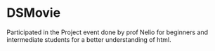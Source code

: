 # DSMovie
Participated in the Project event done by prof Nelio for beginners and intermediate students for a better understanding of html.
